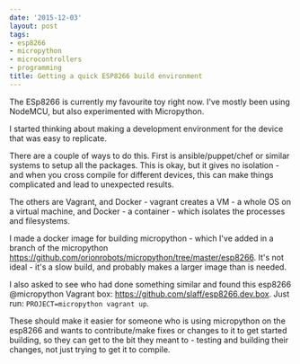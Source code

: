 ```yaml
---
date: '2015-12-03'
layout: post
tags:
- esp8266
- micropython
- microcontrollers
- programming
title: Getting a quick ESP8266 build environment
---
```

The ESp8266 is currently my favourite toy right now. I've mostly been using NodeMCU, but also experimented with Micropython.

I started thinking about making a development environment for the device that was easy to replicate.

There are a couple of ways to do this.
First is ansible/puppet/chef or similar systems to setup all the packages.
This is okay, but it gives no isolation -
and when you cross compile for different devices, this can make things complicated and lead to unexpected results.

The others are Vagrant, and Docker - vagrant creates a VM - a whole OS on a virtual machine,
and Docker - a container - which isolates the processes and filesystems.

I made a docker image for building micropython - which I've added in a branch of the micropython
<https://github.com/orionrobots/micropython/tree/master/esp8266>.
It's not ideal - it's a slow build, and probably makes a larger image than is needed.

I also asked to see who had done something similar and found this esp8266 @micropython Vagrant box: <https://github.com/slaff/esp8266.dev.box>. Just run: `PROJECT=micropython vagrant up`.

These should make it easier for someone who is using micropython on the esp8266 and wants to
contribute/make fixes or changes to it to get started building, so they can get to the bit they meant to -
testing and building their changes, not just trying to get it to compile.
